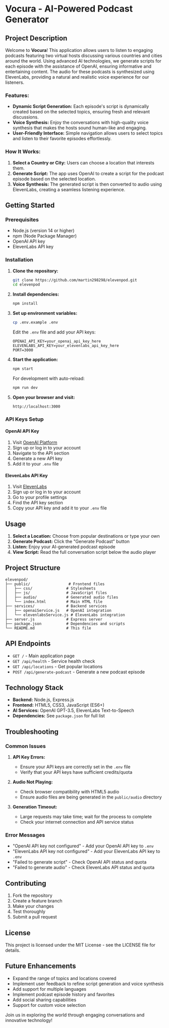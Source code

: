 # Vocura - AI-Powered Podcast Generator

## Project Description

Welcome to **Vocura**! This application allows users to listen to engaging podcasts featuring two virtual hosts discussing various countries and cities around the world. Using advanced AI technologies, we generate scripts for each episode with the assistance of OpenAI, ensuring informative and entertaining content. The audio for these podcasts is synthesized using ElevenLabs, providing a natural and realistic voice experience for our listeners.

### Features:
- **Dynamic Script Generation:** Each episode's script is dynamically created based on the selected topics, ensuring fresh and relevant discussions.
- **Voice Synthesis:** Enjoy the conversations with high-quality voice synthesis that makes the hosts sound human-like and engaging.
- **User-Friendly Interface:** Simple navigation allows users to select topics and listen to their favorite episodes effortlessly.

### How It Works:
1. **Select a Country or City:** Users can choose a location that interests them.
2. **Generate Script:** The app uses OpenAI to create a script for the podcast episode based on the selected location.
3. **Voice Synthesis:** The generated script is then converted to audio using ElevenLabs, creating a seamless listening experience.

## Getting Started

### Prerequisites
- Node.js (version 14 or higher)
- npm (Node Package Manager)
- OpenAI API key
- ElevenLabs API key

### Installation

1. **Clone the repository:**
   ```bash
   git clone https://github.com/martin298298/elevenpod.git
   cd elevenpod
   ```

2. **Install dependencies:**
   ```bash
   npm install
   ```

3. **Set up environment variables:**
   ```bash
   cp .env.example .env
   ```
   
   Edit the `.env` file and add your API keys:
   ```
   OPENAI_API_KEY=your_openai_api_key_here
   ELEVENLABS_API_KEY=your_elevenlabs_api_key_here
   PORT=3000
   ```

4. **Start the application:**
   ```bash
   npm start
   ```
   
   For development with auto-reload:
   ```bash
   npm run dev
   ```

5. **Open your browser and visit:**
   ```
   http://localhost:3000
   ```

### API Keys Setup

#### OpenAI API Key
1. Visit [OpenAI Platform](https://platform.openai.com/)
2. Sign up or log in to your account
3. Navigate to the API section
4. Generate a new API key
5. Add it to your `.env` file

#### ElevenLabs API Key
1. Visit [ElevenLabs](https://elevenlabs.io/)
2. Sign up or log in to your account
3. Go to your profile settings
4. Find the API key section
5. Copy your API key and add it to your `.env` file

## Usage

1. **Select a Location:** Choose from popular destinations or type your own
2. **Generate Podcast:** Click the "Generate Podcast" button
3. **Listen:** Enjoy your AI-generated podcast episode
4. **View Script:** Read the full conversation script below the audio player

## Project Structure

```
elevenpod/
├── public/                 # Frontend files
│   ├── css/               # Stylesheets
│   ├── js/                # JavaScript files
│   ├── audio/             # Generated audio files
│   └── index.html         # Main HTML file
├── services/              # Backend services
│   ├── openaiService.js   # OpenAI integration
│   └── elevenlabsService.js # ElevenLabs integration
├── server.js              # Express server
├── package.json           # Dependencies and scripts
└── README.md              # This file
```

## API Endpoints

- `GET /` - Main application page
- `GET /api/health` - Service health check
- `GET /api/locations` - Get popular locations
- `POST /api/generate-podcast` - Generate a new podcast episode

## Technology Stack

- **Backend:** Node.js, Express.js
- **Frontend:** HTML5, CSS3, JavaScript (ES6+)
- **AI Services:** OpenAI GPT-3.5, ElevenLabs Text-to-Speech
- **Dependencies:** See `package.json` for full list

## Troubleshooting

### Common Issues

1. **API Key Errors:**
   - Ensure your API keys are correctly set in the `.env` file
   - Verify that your API keys have sufficient credits/quota

2. **Audio Not Playing:**
   - Check browser compatibility with HTML5 audio
   - Ensure audio files are being generated in the `public/audio` directory

3. **Generation Timeout:**
   - Large requests may take time; wait for the process to complete
   - Check your internet connection and API service status

### Error Messages

- "OpenAI API key not configured" - Add your OpenAI API key to `.env`
- "ElevenLabs API key not configured" - Add your ElevenLabs API key to `.env`
- "Failed to generate script" - Check OpenAI API status and quota
- "Failed to generate audio" - Check ElevenLabs API status and quota

## Contributing

1. Fork the repository
2. Create a feature branch
3. Make your changes
4. Test thoroughly
5. Submit a pull request

## License

This project is licensed under the MIT License - see the LICENSE file for details.

## Future Enhancements

- Expand the range of topics and locations covered
- Implement user feedback to refine script generation and voice synthesis
- Add support for multiple languages
- Implement podcast episode history and favorites
- Add social sharing capabilities
- Support for custom voice selection

Join us in exploring the world through engaging conversations and innovative technology!